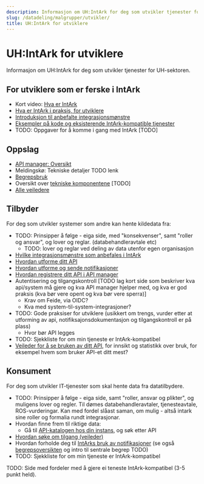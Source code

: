 ```yaml
---
description: Informasjon om UH:IntArk for deg som utvikler tjenester for UH-sektoren.
slug: /datadeling/malgrupper/utvikler/
title: UH:IntArk for utviklere
---
```


# UH:IntArk for utviklere

Informasjon om UH:IntArk for deg som utvikler tjenester for UH-sektoren.



<div class="vrtx-row">
 <div class="vrtx-box">
<h2>For utviklere som er ferske i IntArk</h2> <div class="vrtx-box-content">
<ul>
<li class="elm-has-own-text">Kort video: <a href="/docs/datadeling/hva-er/">Hva er IntArk</a></li>
<li class="elm-has-own-text"><a href="/docs/datadeling/malgrupper/utvikler/intro">Hva er IntArk i praksis, for utviklere</a></li>
<li class="elm-has-own-text"><a href="/docs/datadeling/god-praksis/integrasjonsmonster">Introduksjon til anbefalte integrasjonsmønstre</a></li>
<li class="elm-has-own-text"><a href="/docs/datadeling/kode">Eksempler på kode og eksisterende IntArk-kompatible tjenester</a></li>
<li class="elm-has-own-text">TODO: Oppgaver for å komme i gang med IntArk [TODO]</li>
</ul>

</div>
 </div>
 <div class="vrtx-box">
<h2>Oppslag</h2> <div class="vrtx-box-content">
<ul>
<li><a href="/docs/datadeling/teknisk-plattform/oversikt">API manager: Oversikt</a></li>
<li>Meldingskø: Tekniske detaljer TODO lenk</li>
<li><a href="/docs/datadeling/begreper/">Begrepsbruk</a></li>
<li class="elm-has-own-text">Oversikt over <a href="/docs/datadeling/teknisk-plattform/">tekniske komponentene</a> [TODO]</li>
<li class="elm-has-own-text"><a href="/docs/datadeling/veiledere">Alle veiledere</a></li>
</ul>

</div>
 </div>
</div>

<div class="vrtx-row">
 <div class="vrtx-box">
<h2>Tilbyder</h2> <div class="vrtx-box-content">
<p>For deg som utvikler systemer som andre kan hente kildedata fra:</p>
<ul>
<li>TODO: Prinsipper å følge - eiga side, med "konsekvenser", samt "roller og ansvar", og lover og reglar. (databehandleravtale etc)
		<ul>
<li>TODO: lover og reglar ved deling av data utenfor egen organisasjon</li>
</ul>
</li>
<li><a href="/docs/datadeling/god-praksis/integrasjonsmonster">Hvilke integrasjonsmønstre som anbefales i IntArk</a></li>
<li><a href="/docs/datadeling/god-praksis/api-design">Hvordan utforme ditt API</a></li>
<li><a href="/docs/datadeling/god-praksis/notifikasjonsdesign">Hvordan utforme og sende notifikasjoner</a></li>
<li><a href="/docs/datadeling/veiledere/api-manager/api-manager-registrere-enkelt-api">Hvordan registrere ditt API i API manager</a></li>
<li>Autentisering og tilgangskontroll [TODO lag kort side som beskriver kva api/system må gjere og kva API manager hjelper med, og kva er god praksis (kva bør vere opent og kva bør vere sperra)]
		<ul>
<li>Krav om Feide, via OIDC?</li>
<li>Kva med system-til-system-integrasjoner?</li>
</ul>
</li>
<li>TODO: Gode praksiser for utviklere (usikkert om trengs, vurder etter at utforming av api, notifiksajonsdokumentasjon og tilgangskontroll er på plass)
		<ul>
<li>Hvor bør API legges</li>
</ul>
</li>
<li>TODO: Sjekkliste for om min tjeneste er IntArk-kompatibel</li>
<li><a href="/docs/datadeling/veiledere/api-manager/se-bruk-av-api">Veileder for å se bruken av ditt API</a>, for innsikt og statistikk over bruk, for eksempel hvem som bruker API-et ditt mest?</li>
</ul>

</div>
 </div>
 <div class="vrtx-box">
<h2>Konsument</h2> <div class="vrtx-box-content">
<p>For deg som utvikler IT-tjenester som skal hente data fra datatilbydere.</p>
<ul>
<li>TODO: Prinsipper å følge - eiga side, samt "roller, ansvar og plikter", og muligens lover og regler. Til dømes databehandleravtaler, tjenesteavtale, ROS-vurderingar. Kan med fordel slåast saman, om mulig - altså intark sine roller og formalia rundt integrasjonar.</li>
<li>Hvordan finne frem til riktige data:
		<ul>
<li>Gå til <a href="/docs/datadeling/teknisk-plattform/oversikt">API-katalogen hos din instans</a>, og søk etter API</li>
</ul>
</li>
<li><a href="/docs/datadeling/veiledere/api-manager/api-manager-be-om-tilgang">Hvordan søke om tilgang (veileder)</a></li>
<li>Hvordan forholde deg til <a href="/docs/datadeling/god-praksis/notifikasjonsdesign">IntArks bruk av notifikasjoner</a> (se også <a href="/docs/datadeling/begreper">begrepsoversikten</a> og intro til sentrale begrep TODO)</li>
<li>TODO: Sjekkliste for om min tjeneste er IntArk-kompatibel</li>
</ul>
<p>TODO: Side med fordeler med å gjere ei teneste IntArk-kompatibel (3-5 punkt held).</p>

</div>
 </div>
</div>

